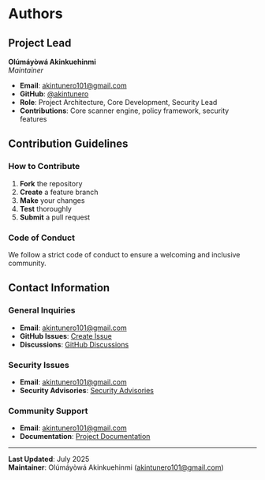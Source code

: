 # Authors

## Project Lead

**Olúmáyòwá Akinkuehinmi**  
*Maintainer*  
- **Email**: akintunero101@gmail.com
- **GitHub**: [@akintunero](https://github.com/akintunero)
- **Role**: Project Architecture, Core Development, Security Lead
- **Contributions**: Core scanner engine, policy framework, security features

## Contribution Guidelines

### How to Contribute
1. **Fork** the repository
2. **Create** a feature branch
3. **Make** your changes
4. **Test** thoroughly
5. **Submit** a pull request

### Code of Conduct
We follow a strict code of conduct to ensure a welcoming and inclusive community.


## Contact Information

### General Inquiries
- **Email**: akintunero101@gmail.com
- **GitHub Issues**: [Create Issue](https://github.com/akintunero/devsecops-policy-scanner/issues)
- **Discussions**: [GitHub Discussions](https://github.com/akintunero/devsecops-policy-scanner/discussions)

### Security Issues
- **Email**: akintunero101@gmail.com
- **Security Advisories**: [Security Advisories](https://github.com/akintunero/devsecops-policy-scanner/security/advisories)

### Community Support
- **Email**: akintunero101@gmail.com
- **Documentation**: [Project Documentation](https://github.com/akintunero/devsecops-policy-scanner/docs)

---

**Last Updated**: July 2025  
**Maintainer**: Olúmáyòwá Akinkuehinmi (akintunero101@gmail.com) 
